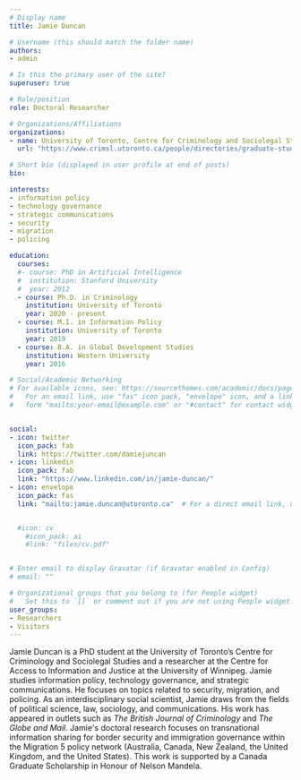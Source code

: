 ```yaml
---
# Display name
title: Jamie Duncan

# Username (this should match the folder name)
authors:
- admin

# Is this the primary user of the site?
superuser: true

# Role/position
role: Doctoral Researcher

# Organizations/Affiliations
organizations:
- name: University of Toronto, Centre for Criminology and Sociolegal Studies
  url: "https://www.crimsl.utoronto.ca/people/directories/graduate-students/james-duncan"

# Short bio (displayed in user profile at end of posts)
bio:

interests:
- information policy
- technology governance
- strategic communications
- security
- migration
- policing

education:
  courses:
  #- course: PhD in Artificial Intelligence
  #  institution: Stanford University
  #  year: 2012
  - course: Ph.D. in Criminology
    institution: University of Toronto
    year: 2020 - present
  - course: M.I. in Information Policy
    institution: University of Toronto
    year: 2019
  - course: B.A. in Global Development Studies
    institution: Western University
    year: 2016

# Social/Academic Networking
# For available icons, see: https://sourcethemes.com/academic/docs/page-builder/#icons
#   For an email link, use "fas" icon pack, "envelope" icon, and a link in the
#   form "mailto:your-email@example.com" or "#contact" for contact widget.


social:
- icon: twitter
  icon_pack: fab
  link: https://twitter.com/damiejuncan
- icon: linkedin
  icon_pack: fab
  link: "https://www.linkedin.com/in/jamie-duncan/"
- icon: envelope
  icon_pack: fas
  link: "mailto:jamie.duncan@utoronto.ca"  # For a direct email link, use "mailto:test@example.org".


  #icon: cv
    #icon_pack: ai
    #link: "files/cv.pdf"


# Enter email to display Gravatar (if Gravatar enabled in Config)
# email: ""

# Organizational groups that you belong to (for People widget)
#   Set this to `[]` or comment out if you are not using People widget.
user_groups:
- Researchers
- Visitors
---
```

Jamie Duncan is a PhD student at the University of Toronto’s Centre for Criminology and Sociolegal Studies and a researcher at the Centre for Access to Information and Justice at the University of Winnipeg. Jamie studies information policy, technology governance, and strategic communications. He focuses on topics related to security, migration, and policing. As an interdisciplinary social scientist, Jamie draws from the fields of political science, law, sociology, and communications. His work has appeared in outlets such as *The British Journal of Criminology* and *The Globe and Mail*. Jamie's doctoral research focuses on transnational information sharing for border security and immigration governance within the Migration 5 policy network (Australia, Canada, New Zealand, the United Kingdom, and the United States). This work is supported by a Canada Graduate Scholarship in Honour of Nelson Mandela.
